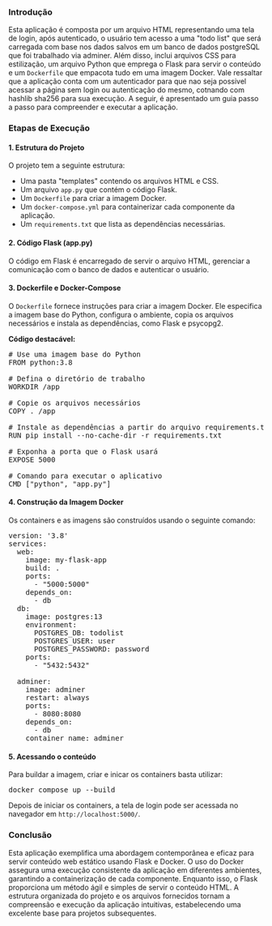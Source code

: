 ### Introdução

Esta aplicação é composta por um arquivo HTML representando uma tela de login, após autenticado, o usuário tem acesso a uma "todo list" que será carregada com base nos dados salvos em um banco de dados postgreSQL que foi trabalhado via adminer. Além disso, inclui arquivos CSS para estilização, um arquivo Python que emprega o Flask para servir o conteúdo e um `Dockerfile` que empacota tudo em uma imagem Docker. Vale ressaltar que a aplicação conta com um autenticador para que nao seja possivel acessar a página sem login ou autenticação do mesmo, cotnando com hashlib sha256 para sua execução. A seguir, é apresentado um guia passo a passo para compreender e executar a aplicação. 

### Etapas de Execução

#### 1. Estrutura do Projeto

O projeto tem a seguinte estrutura:

- Uma pasta "templates" contendo os arquivos HTML e CSS.
- Um arquivo `app.py` que contém o código Flask.
- Um `Dockerfile` para criar a imagem Docker.
- Um `docker-compose.yml` para containerizar cada componente da aplicação.
- Um `requirements.txt` que lista as dependências necessárias.

#### 2. Código Flask (app.py)

O código em Flask é encarregado de servir o arquivo HTML, gerenciar a comunicação com o banco de dados e autenticar o usuário.

#### 3. Dockerfile e Docker-Compose

O `Dockerfile` fornece instruções para criar a imagem Docker. Ele especifica a imagem base do Python, configura o ambiente, copia os arquivos necessários e instala as dependências, como Flask e psycopg2.

**Código destacável:**

<pre># Use uma imagem base do Python
FROM python:3.8

# Defina o diretório de trabalho
WORKDIR /app

# Copie os arquivos necessários
COPY . /app

# Instale as dependências a partir do arquivo requirements.txt
RUN pip install --no-cache-dir -r requirements.txt

# Exponha a porta que o Flask usará
EXPOSE 5000

# Comando para executar o aplicativo
CMD ["python", "app.py"]</pre>

#### 4. Construção da Imagem Docker

Os containers e as imagens são construídos usando o seguinte comando:

<pre>version: '3.8'
services:
  web:
    image: my-flask-app
    build: .
    ports:
      - "5000:5000"
    depends_on:
      - db
  db:
    image: postgres:13
    environment:
      POSTGRES_DB: todolist
      POSTGRES_USER: user
      POSTGRES_PASSWORD: password
    ports:
      - "5432:5432"
      
  adminer:
    image: adminer
    restart: always
    ports:
      - 8080:8080
    depends_on:
      - db
    container_name: adminer</pre>

#### 5. Acessando o conteúdo

Para buildar a imagem, criar e inicar os containers basta utilizar:

<pre>docker compose up --build</pre>

Depois de iniciar os containers, a tela de login pode ser acessada no navegador em `http://localhost:5000/`.

### Conclusão

Esta aplicação exemplifica uma abordagem contemporânea e eficaz para servir conteúdo web estático usando Flask e Docker. O uso do Docker assegura uma execução consistente da aplicação em diferentes ambientes, garantindo a containerização de cada componente. Enquanto isso, o Flask proporciona um método ágil e simples de servir o conteúdo HTML. A estrutura organizada do projeto e os arquivos fornecidos tornam a compreensão e execução da aplicação intuitivas, estabelecendo uma excelente base para projetos subsequentes.
